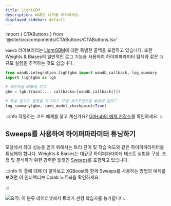 ```yaml
---
title: LightGBM
description: W&B로 나무를 추적하세요.
displayed_sidebar: default
---
```

import { CTAButtons } from '@site/src/components/CTAButtons/CTAButtons.tsx'

<CTAButtons colabLink='https://colab.research.google.com/github/wandb/examples/blob/master/colabs/boosting/Simple_LightGBM_Integration.ipynb'/>

`wandb` 라이브러리는 [LightGBM](https://lightgbm.readthedocs.io/en/latest/)에 대한 특별한 콜백을 포함하고 있습니다. 또한 Weights & Biases의 일반적인 로그 기능을 사용하여 하이퍼파라미터 탐색과 같은 대규모 실험을 추적하는 것도 쉽습니다.

```python
from wandb.integration.lightgbm import wandb_callback, log_summary
import lightgbm as lgb

# 메트릭을 W&B에 로그
gbm = lgb.train(..., callbacks=[wandb_callback()])

# 특성 중요도 플롯을 로그하고 모델 체크포인트를 W&B에 업로드
log_summary(gbm, save_model_checkpoint=True)
```

:::info
작동하는 코드 예제를 찾고 계신가요? [GitHub의 예제 저장소](https://github.com/wandb/examples/tree/master/examples/boosting-algorithms)를 확인하세요.
:::

## Sweeps를 사용하여 하이퍼파라미터 튜닝하기

모델에서 최대 성능을 얻기 위해서는 트리 깊이 및 학습 속도와 같은 하이퍼파라미터를 튜닝해야 합니다. Weights & Biases는 대규모 하이퍼파라미터 테스트 실험을 구성, 조정 및 분석하기 위한 강력한 툴킷인 [Sweeps](../sweeps/)를 포함하고 있습니다.

:::info
이 툴에 대해 더 알아보고 XGBoost와 함께 Sweeps를 사용하는 방법의 예제를 보려면 이 인터랙티브 Colab 노트북을 확인하세요.

<CTAButtons colabLink='https://colab.research.google.com/github/wandb/examples/blob/master/colabs/boosting/Using_W%26B_Sweeps_with_XGBoost.ipynb'/>
:::

![요약: 이 분류 데이터셋에서 트리가 선형 학습자를 능가합니다.](/images/integrations/lightgbm_sweeps.png)